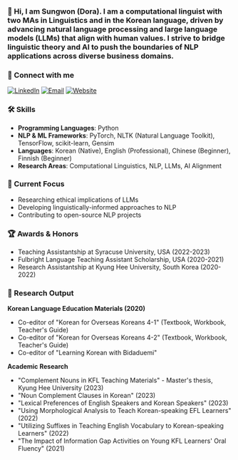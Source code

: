 ### 👋 Hi, I am Sungwon (Dora). I am a computational linguist with two MAs in Linguistics and in the Korean language, driven by advancing natural language processing and large language models (LLMs) that align with human values. I strive to bridge linguistic theory and AI to push the boundaries of NLP applications across diverse business domains.

### 🤝 Connect with me
[![LinkedIn](https://img.shields.io/badge/LinkedIn-%230A66C2.svg?style=flat&logo=linkedin&logoColor=white)](https://www.linkedin.com/in/sungwon-dae)
[![Email](https://img.shields.io/badge/Email-%23EA4335?style=flat&logo=gmail&logoColor=white)](mailto:https://swdora.wordpress.com)
[![Website](https://img.shields.io/badge/Website-%2321759B?style=flat&logo=wordpress&logoColor=white)](https://swdora.wordpress.com)

### 🛠 Skills
- **Programming Languages**: Python
- **NLP & ML Frameworks**: PyTorch, NLTK (Natural Language Toolkit), TensorFlow, scikit-learn, Gensim
- **Languages**: Korean (Native), English (Professional), Chinese (Beginner), Finnish (Beginner)
- **Research Areas**: Computational Linguistics, NLP, LLMs, AI Alignment

### 🎯 Current Focus
- Researching ethical implications of LLMs
- Developing linguistically-informed approaches to NLP
- Contributing to open-source NLP projects

### 🏆 Awards & Honors
- Teaching Assistantship at Syracuse University, USA (2022-2023)
- Fulbright Language Teaching Assistant Scholarship, USA (2020-2021)
- Research Assistantship at Kyung Hee University, South Korea (2020-2022)

### 📝 Research Output

**Korean Language Education Materials (2020)**
- Co-editor of "Korean for Overseas Koreans 4-1" (Textbook, Workbook, Teacher's Guide)
- Co-editor of "Korean for Overseas Koreans 4-2" (Textbook, Workbook, Teacher's Guide)
- Co-editor of "Learning Korean with Bidaduemi"

**Academic Research**
- "Complement Nouns in KFL Teaching Materials" - Master's thesis, Kyung Hee University (2023)
- "Noun Complement Clauses in Korean" (2023)
- "Lexical Preferences of English Speakers and Korean Speakers" (2023)
- "Using Morphological Analysis to Teach Korean-speaking EFL Learners" (2022)
- "Utilizing Suffixes in Teaching English Vocabulary to Korean-speaking Learners" (2022)
- "The Impact of Information Gap Activities on Young KFL Learners' Oral Fluency" (2021)
